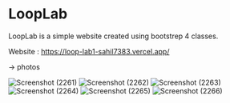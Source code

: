 # LoopLab
LoopLab is a simple website created using bootstrep 4 classes.

Website : https://loop-lab1-sahil7383.vercel.app/

-> photos

![Screenshot (2261)](https://user-images.githubusercontent.com/79010142/132498146-7d896539-bf5a-4108-8472-e0eb0afbddfc.png)
![Screenshot (2262)](https://user-images.githubusercontent.com/79010142/132498152-c8986738-ca4d-4e8f-b791-f3d6031cac19.png)
![Screenshot (2263)](https://user-images.githubusercontent.com/79010142/132498154-cdea249b-4a16-46fe-ac84-f2c622f662e9.png)
![Screenshot (2264)](https://user-images.githubusercontent.com/79010142/132498155-302309cc-aec1-4dc9-a60b-1794b9a35233.png)
![Screenshot (2265)](https://user-images.githubusercontent.com/79010142/132498156-ab41617a-42b7-48c1-8a68-4c2ad6780aa3.png)
![Screenshot (2266)](https://user-images.githubusercontent.com/79010142/132498685-894510e2-56b5-4939-892b-32840b5ad7cb.png)


